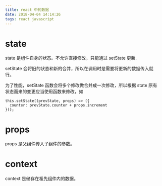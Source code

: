 ```yaml
---
title: react 中的数据
date: 2018-04-04 14:14:26
tags: react javascript
---
```


<!-- more -->

# state

state 是组件自身的状态。不允许直接修改，只能通过 setState 更新.

setState 会将旧的状态和新的合并，所以在调用时是需要将更新的数据传入就行。

为了性能，setState 函数会将多个修改做合并成一次修改，所以根据 state 原有状态而来的变更应当使用函数来修改，如

    this.setState((prevState, props) => ({
      counter: prevState.counter + props.increment
    }));

# props

props 是父组件传入子组件的参数。

# context

context 是储存在祖先组件内的数据。

